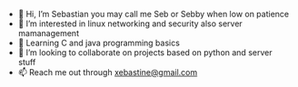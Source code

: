 - 👋 Hi, I’m Sebastian you may call me Seb or Sebby when low on patience
- 👀 I’m interested in linux networking and security also server mamanagement 
- 🌱 Learning C and java programming basics
- 💞️ I’m looking to collaborate on projects based on python and server stuff
- 📫 Reach me out through xebastine@gmail.com

<!---
xebastine/xebastine is a ✨ special ✨ repository because its `README.md` (this file) appears on your GitHub profile.
You can click the Preview link to take a look at your changes.
--->
